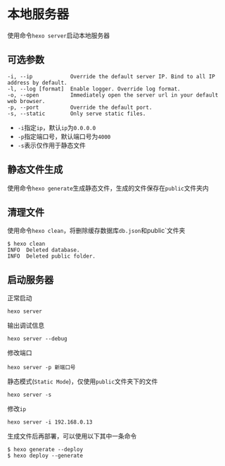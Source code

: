 
# 本地服务器

使用命令`hexo server`启动本地服务器

## 可选参数

    -i, --ip            Override the default server IP. Bind to all IP address by default.
    -l, --log [format]  Enable logger. Override log format.
    -o, --open          Immediately open the server url in your default web browser.
    -p, --port          Override the default port.
    -s, --static        Only serve static files.

* `-i`指定`ip`，默认`ip`为`0.0.0.0`
* `-p`指定端口号，默认端口号为`4000`
* `-s`表示仅作用于静态文件

## 静态文件生成

使用命令`hexo generate`生成静态文件，生成的文件保存在`public`文件夹内

## 清理文件

使用命令`hexo clean`，将删除缓存数据库`db.json`和public`文件夹

    $ hexo clean
    INFO  Deleted database.
    INFO  Deleted public folder.

## 启动服务器

正常启动

    hexo server

输出调试信息

    hexo server --debug

修改端口

    hexo server -p 新端口号

静态模式(`Static Mode`)，仅使用`public`文件夹下的文件

    hexo server -s

修改`ip`

    hexo server -i 192.168.0.13

生成文件后再部署，可以使用以下其中一条命令

    $ hexo generate --deploy
    $ hexo deploy --generate